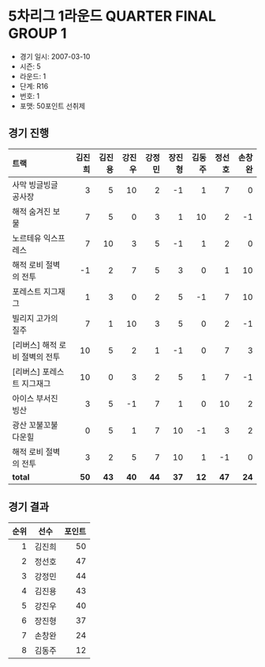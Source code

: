 # 5차리그 1라운드 QUARTER FINAL GROUP 1

- 경기 일시: 2007-03-10
- 시즌: 5
- 라운드: 1
- 단계: R16
- 번호: 1
- 포맷: 50포인트 선취제





## 경기 진행

| 트랙 | 김진희 | 김진용 | 강진우 | 강정민 | 장진형 | 김동주 | 정선호 | 손창완 |
|:---|---:|---:|---:|---:|---:|---:|---:|---:|
| 사막 빙글빙글 공사장 | 3 | 5 | 10 | 2 | -1 | 1 | 7 | 0 |
| 해적 숨겨진 보물 | 7 | 5 | 0 | 3 | 1 | 10 | 2 | -1 |
| 노르테유 익스프레스 | 7 | 10 | 3 | 5 | -1 | 1 | 2 | 0 |
| 해적 로비 절벽의 전투 | -1 | 2 | 7 | 5 | 3 | 0 | 1 | 10 |
| 포레스트 지그재그 | 1 | 3 | 0 | 2 | 5 | -1 | 7 | 10 |
| 빌리지 고가의 질주 | 7 | 1 | 10 | 3 | 5 | 0 | 2 | -1 |
| [리버스] 해적 로비 절벽의 전투 | 10 | 5 | 2 | 1 | -1 | 0 | 7 | 3 |
| [리버스] 포레스트 지그재그 | 10 | 0 | 3 | 2 | 5 | 1 | 7 | -1 |
| 아이스 부서진 빙산 | 3 | 5 | -1 | 7 | 1 | 0 | 10 | 2 |
| 광산 꼬불꼬불 다운힐 | 0 | 5 | 1 | 7 | 10 | -1 | 3 | 2 |
| 해적 로비 절벽의 전투 | 3 | 2 | 5 | 7 | 10 | 1 | -1 | 0 |
| __total__ | __50__ | __43__ | __40__ | __44__ | __37__ | __12__ | __47__ | __24__ |




## 경기 결과

| 순위 | 선수 | 포인트 |
|---:|:---:|---:|
| 1 | 김진희 | 50 |
| 2 | 정선호 | 47 |
| 3 | 강정민 | 44 |
| 4 | 김진용 | 43 |
| 5 | 강진우 | 40 |
| 6 | 장진형 | 37 |
| 7 | 손창완 | 24 |
| 8 | 김동주 | 12 |

